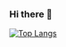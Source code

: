 ### Hi there 👋

[![Top Langs](https://github-readme-stats.vercel.app/api/top-langs/?username=chonginator&theme=cobalt)](https://github.com/chonginator/github-readme-stats)


<!--
**chonginator/chonginator** is a ✨ _special_ ✨ repository because its `README.md` (this file) appears on your GitHub profile.

Here are some ideas to get you started:

- 🔭 I’m currently working on ...
- 🌱 I’m currently learning ...
- 👯 I’m looking to collaborate on ...
- 🤔 I’m looking for help with ...
- 💬 Ask me about ...
- 📫 How to reach me: ...
- 😄 Pronouns: ...
- ⚡ Fun fact: ...
-->
